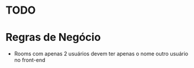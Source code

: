 # TODO

# Regras de Negócio

- Rooms com apenas 2 usuários devem ter apenas o nome outro usuário no front-end
